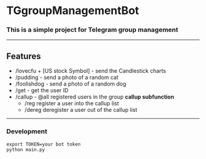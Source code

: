 # TGgroupManagementBot

### This is a simple project for Telegram group management 

-----------------------
## Features

- /lovecfu + [US stock Symbol] - send the Candlestick charts 
- /pudding - send a photo of a random cat
- /foolishdog - send a photo of a random dog
- /get - get the user ID
- /callup - @all registered users in the group
    **callup subfunction**
  - /reg register a user into the callup list
  - /dereg deregister a user out of the callup list

------------------------------------------------
### Development

```
export TOKEN=your bot token
python main.py
```
